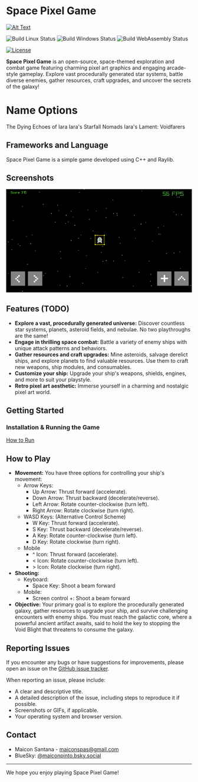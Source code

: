# Space Pixel Game

[<img src="https://static.itch.io/images/itchio-textless-black.svg" alt="Alt Text" height="50">](https://maiconspas.itch.io/spacegame)

![Build Linux Status](https://github.com/maiconpintoabreu/space-pixel-game/actions/workflows/linux.yml/badge.svg)
![Build Windows Status](https://github.com/maiconpintoabreu/space-pixel-game/actions/workflows/windows.yml/badge.svg)
![Build WebAssembly Status](https://github.com/maiconpintoabreu/space-pixel-game/actions/workflows/web.yml/badge.svg)

[![License](https://img.shields.io/badge/license-MIT-blue.svg)](LICENSE)  

**Space Pixel Game** is an open-source, space-themed exploration and combat game featuring charming pixel art graphics and engaging arcade-style gameplay. Explore vast procedurally generated star systems, battle diverse enemies, gather resources, craft upgrades, and uncover the secrets of the galaxy!

# Name Options
The Dying Echoes of Iara
Iara's Starfall Nomads
Iara's Lament: Voidfarers

## Frameworks and Language

Space Pixel Game is a simple game developed using C++ and Raylib.

## Screenshots

![Current Screenshot](SpaceGame.png)

## Features (TODO)

*   **Explore a vast, procedurally generated universe:** Discover countless star systems, planets, asteroid fields, and nebulae. No two playthroughs are the same!
*   **Engage in thrilling space combat:** Battle a variety of enemy ships with unique attack patterns and behaviors.
*   **Gather resources and craft upgrades:** Mine asteroids, salvage derelict ships, and explore planets to find valuable resources. Use them to craft new weapons, ship modules, and consumables.
*   **Customize your ship:** Upgrade your ship's weapons, shields, engines, and more to suit your playstyle.
*   **Retro pixel art aesthetic:** Immerse yourself in a charming and nostalgic pixel art world.

## Getting Started

### Installation & Running the Game 
[How to Run](docs/how_to_run.md)

## How to Play

*   **Movement:** You have three options for controlling your ship's movement:
    * Arrow Keys:
        * Up Arrow: Thrust forward (accelerate).
        * Down Arrow: Thrust backward (decelerate/reverse).
        * Left Arrow: Rotate counter-clockwise (turn left).
        * Right Arrow: Rotate clockwise (turn right).
    * WASD Keys: (Alternative Control Scheme)
        * W Key: Thrust forward (accelerate).
        * S Key: Thrust backward (decelerate/reverse).
        * A Key: Rotate counter-clockwise (turn left).
        * D Key: Rotate clockwise (turn right).
    * Mobile
        * ^ Icon: Thrust forward (accelerate).
        * < Icon: Rotate counter-clockwise (turn left).
        * \> Icon: Rotate clockwise (turn right).
*   **Shooting:** 
    * Keyboard:
        * Space Key: Shoot a beam forward
    * Mobile:
        * Screen control +: Shoot a beam forward
*   **Objective:** Your primary goal is to explore the procedurally generated galaxy, gather resources to upgrade your ship, and survive challenging encounters with enemy ships. You must reach the galactic core, where a powerful ancient artifact awaits, said to hold the key to stopping the Void Blight that threatens to consume the galaxy.

## Reporting Issues

If you encounter any bugs or have suggestions for improvements, please open an issue on the [GitHub issue tracker](https://github.com/maiconpintoabreu/space-pixel-game/issues).

When reporting an issue, please include:

*   A clear and descriptive title.
*   A detailed description of the issue, including steps to reproduce it if possible.
*   Screenshots or GIFs, if applicable.
*   Your operating system and browser version.

## Contact

*   Maicon Santana - maiconspas@gmail.com
*   BlueSky: [@maiconpinto.bsky.social](https://bsky.app/profile/maiconpinto.bsky.social)

---

We hope you enjoy playing Space Pixel Game!

